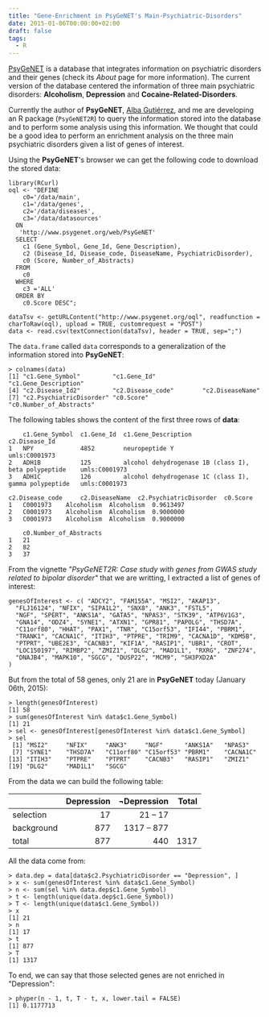 ```yaml
---
title: "Gene-Enrichment in PsyGeNET's Main-Psychiatric-Disorders"
date: 2015-01-06T00:00:00+02:00
draft: false
tags:
  - R
---
```


[PsyGeNET](http://psygenet.org) is a database that integrates information on psychiatric disorders and their genes (check its *About* page for more information). The current version of the database centered the information of three main psychiatric disorders: **Alcoholism**, **Depression** and **Cocaine-Related-Disorders**.

Currently the author of **PsyGeNET**, [Alba Gutiérrez](http://dbmi.hms.harvard.edu/person/postdoctoral-fellows/alba-gutierrez), and me are developing an R package (`PsyGeNET2R`) to query the information stored into the database and to perform some analysis using this information. We thought that could be a good idea to perform an enrichment analysis on the three main psychiatric disorders given a list of genes of interest.

Using the **PsyGeNET**'s browser we can get the following code to download the stored data:

```
library(RCurl)
oql <- "DEFINE
    c0='/data/main',
    c1='/data/genes',
    c2='/data/diseases',
    c3='/data/datasources'
  ON
   'http://www.psygenet.org/web/PsyGeNET'
  SELECT
    c1 (Gene_Symbol, Gene_Id, Gene_Description),
    c2 (Disease_Id, Disease_code, DiseaseName, PsychiatricDisorder),
    c0 (Score, Number_of_Abstracts)
  FROM
    c0
  WHERE
    c3 ='ALL'
  ORDER BY
    c0.Score DESC";

dataTsv <- getURLContent("http://www.psygenet.org/oql", readfunction = charToRaw(oql), upload = TRUE, customrequest = "POST")
data <- read.csv(textConnection(dataTsv), header = TRUE, sep=";")
```

The `data.frame` called `data` corresponds to a generalization of the information stored into **PsyGeNET**:

```
> colnames(data)
[1] "c1.Gene_Symbol"         "c1.Gene_Id"             "c1.Gene_Description"
[4] "c2.Disease_Id2"         "c2.Disease_code"        "c2.DiseaseName"
[7] "c2.PsychiatricDisorder" "c0.Score"               "c0.Number_of_Abstracts"
```

The following tables shows the content of the first three rows of **data**:

```
	c1.Gene_Symbol 	c1.Gene_Id 	c1.Gene_Description 	                                c2.Disease_Id
1 	NPY 	        4852 	    neuropeptide Y 	                                        umls:C0001973
2 	ADH1B 	        125 	    alcohol dehydrogenase 1B (class I), beta polypeptide 	umls:C0001973
3 	ADH1C 	        126 	    alcohol dehydrogenase 1C (class I), gamma polypeptide 	umls:C0001973

c2.Disease_code 	c2.DiseaseName 	c2.PsychiatricDisorder 	c0.Score
1 	C0001973 	Alcoholism 	Alcoholism 	0.9613497
2 	C0001973 	Alcoholism 	Alcoholism 	0.9000000
3 	C0001973 	Alcoholism 	Alcoholism 	0.9000000

	c0.Number_of_Abstracts
1 	21
2 	82
3 	37
```

From the vignette *"PsyGeNET2R: Case study with genes from GWAS study related to bipolar disorder"* that we are writting, I extracted a list of genes of interest:

```
genesOfInterest <- c( "ADCY2", "FAM155A", "MSI2", "AKAP13",
  "FLJ16124", "NFIX", "SIPA1L2", "SNX8", "ANK3", "FSTL5",
  "NGF", "SPERT", "ANKS1A", "GATA5", "NPAS3", "STK39", "ATP6V1G3",
  "GNA14", "ODZ4", "SYNE1", "ATXN1", "GPR81", "PAPOLG", "THSD7A",
  "C11orf80", "HHAT", "PAX1", "TNR", "C15orf53", "IFI44", "PBRM1",
  "TRANK1", "CACNA1C", "ITIH3", "PTPRE", "TRIM9", "CACNA1D", "KDM5B",
  "PTPRT", "UBE2E3", "CACNB3", "KIF1A", "RASIP1", "UBR1", "CROT",
  "LOC150197", "RIMBP2", "ZMIZ1", "DLG2", "MAD1L1", "RXRG", "ZNF274",
  "DNAJB4", "MAPK10", "SGCG", "DUSP22", "MCM9", "SH3PXD2A"
)
```

But from the total of 58 genes, only 21 are in **PsyGeNET** today (January 06th, 2015):

```
> length(genesOfInterest)
[1] 58
> sum(genesOfInterest %in% data$c1.Gene_Symbol)
[1] 21
> sel <- genesOfInterest[genesOfInterest %in% data$c1.Gene_Symbol]
> sel
 [1] "MSI2"     "NFIX"     "ANK3"     "NGF"      "ANKS1A"   "NPAS3"
 [7] "SYNE1"    "THSD7A"   "C11orf80" "C15orf53" "PBRM1"    "CACNA1C"
[13] "ITIH3"    "PTPRE"    "PTPRT"    "CACNB3"   "RASIP1"   "ZMIZ1"
[19] "DLG2"     "MAD1L1"   "SGCG"
```

From the data we can build the following table:

|           | Depression | ¬Depression | Total |
|:----------|-----------:|------------:|------:|
|selection  |  17        | 21 – 17     |       |
|background | 877 	     | 1317 – 877  |       |
|total      | 877        | 440         | 1317  |

All the data come from:

```
> data.dep = data[data$c2.PsychiatricDisorder == "Depression", ]
> x <- sum(genesOfInterest %in% data$c1.Gene_Symbol)
> n <- sum(sel %in% data.dep$c1.Gene_Symbol)
> t <- length(unique(data.dep$c1.Gene_Symbol))
> T <- length(unique(data$c1.Gene_Symbol))
> x
[1] 21
> n
[1] 17
> t
[1] 877
> T
[1] 1317
```

To end, we can say that those selected genes are not enriched in "Depression":

```
> phyper(n - 1, t, T - t, x, lower.tail = FALSE)
[1] 0.1177713
```

